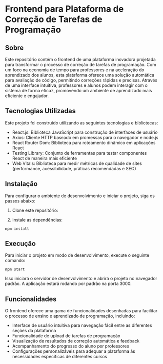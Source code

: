 # Frontend para Plataforma de Correção de Tarefas de Programação

## Sobre

Este repositório contém o frontend de uma plataforma inovadora projetada para transformar o processo de correção de tarefas de programação. Com um foco na economia de tempo para professores e na aceleração do aprendizado dos alunos, esta plataforma oferece uma solução automática para avaliação de código, permitindo correções rápidas e precisas. Através de uma interface intuitiva, professores e alunos podem interagir com o sistema de forma eficaz, promovendo um ambiente de aprendizado mais eficiente e engajador.

## Tecnologias Utilizadas

Este projeto foi construído utilizando as seguintes tecnologias e bibliotecas:

- React.js: Biblioteca JavaScript para construção de interfaces de usuário
- Axios: Cliente HTTP baseado em promessas para o navegador e node.js
- React Router Dom: Biblioteca para roteamento dinâmico em aplicações React
- Testing Library: Conjunto de ferramentas para testar componentes React de maneira mais eficiente
- Web Vitals: Biblioteca para medir métricas de qualidade de sites (performance, acessibilidade, práticas recomendadas e SEO)

## Instalação

Para configurar o ambiente de desenvolvimento e iniciar o projeto, siga os passos abaixo:

1. Clone este repositório:

2. Instale as dependências:
```
npm install
```

## Execução

Para iniciar o projeto em modo de desenvolvimento, execute o seguinte comando:

```
npm start
```

Isso iniciará o servidor de desenvolvimento e abrirá o projeto no navegador padrão. A aplicação estará rodando por padrão na porta 3000.

## Funcionalidades

O frontend oferece uma gama de funcionalidades desenhadas para facilitar o processo de ensino e aprendizado de programação, incluindo:

- Interface de usuário intuitiva para navegação fácil entre as diferentes seções da plataforma
- Funcionalidade de upload de tarefas de programação
- Visualização de resultados de correção automática e feedback
- Acompanhamento do progresso do aluno por professores
- Configurações personalizáveis para adequar a plataforma às necessidades específicas de diferentes cursos

